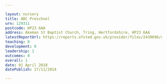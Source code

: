 ```yaml
---

layout: nursery
title: ABC Preschool
urn: 129311
postcode: HP23 6AA
address: Akeman St Baptist Church, Tring, Hertfordshire, HP23 6AA
latestReportUrl: https://reports.ofsted.gov.uk/provider/files/2439696/urn/129311.pdf
teaching: 0
development: 0
leadership: 1
outcomes: 0
overall: 1
date: 01 April 2018 
datePublish: 17/11/2014

---
```

